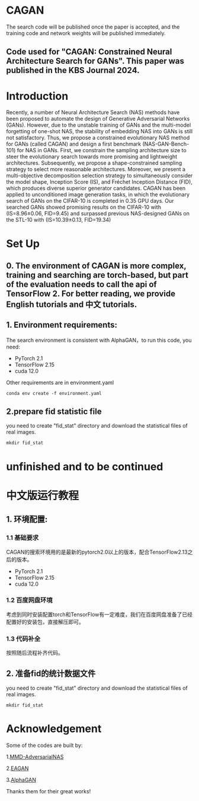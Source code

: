 # CAGAN

The search code will be published once the paper is accepted, and the training code and network weights will be published immediately.
## Code used for "CAGAN: Constrained Neural Architecture Search for GANs". This paper was published in the KBS Journal 2024. 

# Introduction
Recently, a number of Neural Architecture Search (NAS) methods have been proposed to automate the design of Generative Adversarial Networks (GANs). However, due to the unstable training of GANs and the multi-model forgetting of one-shot NAS, the stability of embedding NAS into GANs is still not satisfactory. Thus, we propose a constrained evolutionary NAS method for GANs (called CAGAN) and design a first benchmark (NAS-GAN-Bench-101) for NAS in GANs. First, we constrain the sampling architecture size to steer the evolutionary search towards more promising and lightweight architectures. Subsequently, we propose a shape-constrained sampling strategy to select more reasonable architectures. Moreover, we present a multi-objective decomposition selection strategy to simultaneously consider the model shape, Inception Score (IS), and Fréchet Inception Distance (FID), which produces diverse superior generator candidates. CAGAN has been applied to unconditioned image generation tasks, in which the evolutionary search of GANs on the CIFAR-10 is completed in 0.35 GPU days. Our searched GANs showed promising results on the CIFAR-10 with (IS=8.96±0.06, FID=9.45) and surpassed previous NAS-designed GANs on the STL-10 with (IS=10.39±0.13, FID=19.34)

# Set Up 
## 0. The environment of CAGAN is more complex, training and searching are torch-based, but part of the evaluation needs to call the api of TensorFlow 2. For better reading, we provide English tutorials and 中文 tutorials.
## 1. Environment requirements:
The search environment is consistent with AlphaGAN，to run this code, you need:  
- PyTorch 2.1  
- TensorFlow 2.15 
- cuda 12.0  

Other requirements are in environment.yaml 

<!-- install code  -->
<pre><code>conda env create -f environment.yaml
</code></pre>

## 2.prepare fid statistic file
you need to create "fid_stat" directory and download the statistical files of real images.
<pre><code>mkdir fid_stat
</code></pre>


# unfinished and to be continued

# 中文版运行教程 
## 1. 环境配置:
### 1.1 基础要求
CAGAN的搜索环境用的是最新的pytorch2.0以上的版本，配合TensorFlow2.13之后的版本。
- PyTorch 2.1  
- TensorFlow 2.15 
- cuda 12.0  

### 1.2 百度网盘环境
考虑到同时安装配置torch和TensorFlow有一定难度，我们在百度网盘准备了已经配置好的安装包，直接解压即可。

### 1.3 代码补全
按照随后流程补齐代码。


## 2. 准备fid的统计数据文件
you need to create "fid_stat" directory and download the statistical files of real images.
<pre><code>mkdir fid_stat
</code></pre>


# Acknowledgement
Some of the codes are built by:

1.[MMD-AdversarialNAS](https://ieeexplore.ieee.org/document/10446488)

2.[EAGAN](https://github.com/marsggbo/EAGAN)

3.[AlphaGAN](https://github.com/yuesongtian/AlphaGAN)

Thanks them for their great works!
